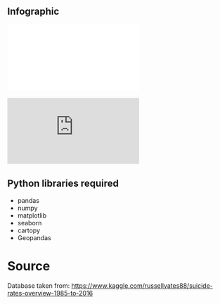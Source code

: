 ## Infographic
![Test Image 3](/Infographic.pdf)

![Test Image 4](https://github.com/Sam9Ves3/Data-Analysis---Visualization/blob/master/Infographic.pdf)


## Python libraries required
- pandas
- numpy
- matplotlib
- seaborn
- cartopy
- Geopandas




# Source
Database taken from:
https://www.kaggle.com/russellyates88/suicide-rates-overview-1985-to-2016


